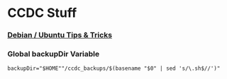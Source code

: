 # CCDC Stuff

### [Debian / Ubuntu Tips & Tricks](https://docs.google.com/document/d/1NCHm0c6p9uX0tFr1_uNoTgpCEvhJta3HaEGocwuElaY)


### Global backupDir Variable
`backupDir="$HOME""/ccdc_backups/$(basename "$0" | sed 's/\.sh$//')"`
